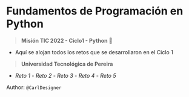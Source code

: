 # Fundamentos de Programación en Python

> **Misión TIC 2022 - Ciclo1 - Python :snake:**

- Aquí se alojan todos los retos que se desarrollaron en el Ciclo 1

> **Universidad Tecnológica de Pereira**

- *Reto 1* - *Reto 2* - *Reto 3* - *Reto 4* - *Reto 5*

Author: `@CarlDesigner`
